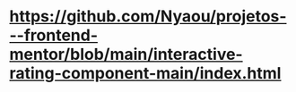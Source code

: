 # https://github.com/Nyaou/projetos---frontend-mentor/blob/main/interactive-rating-component-main/index.html

